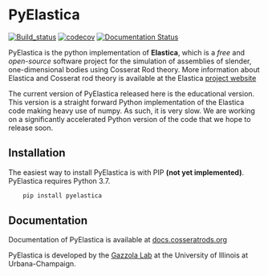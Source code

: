 # PyElastica 
[![Build_status](https://travis-ci.com/mattialabteam/elastica-python.svg?token=bhmh1TG9yLmXa4ZM4ZgQ&branch=master)](https://travis-ci.com/mattialabteam) [![codecov](https://codecov.io/gh/mattialabteam/elastica-python/branch/master/graph/badge.svg?token=O8nBw9I5vr)](https://codecov.io/gh/mattialabteam/elastica-python) [![Documentation Status](https://readthedocs.org/projects/pyelastica/badge/?version=latest)](https://docs.cosseratrods.org/en/latest/?badge=latest)


PyElastica is the python implementation of **Elastica**, which is a *free* and *open-source* software project for the simulation of assemblies of slender, one-dimensional bodies using Cosserat Rod theory. More information about Elastica and Cosserat rod theory is available at the Elastica [project website](https://cosseratrods.org)

The current version of PyElastica released here is the educational version. This version is a straight forward Python implementation of the Elastica code making heavy use of numpy. As such, it is very slow. We are working on a significantly accelerated Python version of the code that we hope to release soon.

## Installation 
The easiest way to install PyElastica is with PIP **(not yet implemented)**. PyElastica requires Python 3.7. 

~~~python
    pip install pyelastica 
~~~

## Documentation
Documentation of PyElastica is available at [docs.cosseratrods.org](https://docs.cosseratrods.org/)

PyElastica is developed by the [Gazzola Lab](http://mattia-lab.com/) at the University of Illinois at Urbana-Champaign. 
